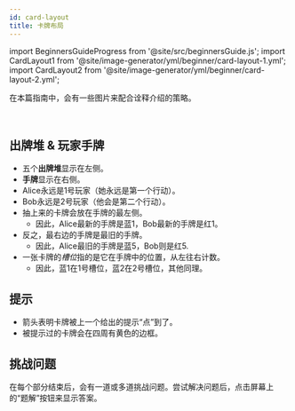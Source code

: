 ```yaml
---
id: card-layout
title: 卡牌布局
---
```


import BeginnersGuideProgress from '@site/src/beginnersGuide.js';
import CardLayout1 from '@site/image-generator/yml/beginner/card-layout-1.yml';
import CardLayout2 from '@site/image-generator/yml/beginner/card-layout-2.yml';

<BeginnersGuideProgress id="card-layout" />

在本篇指南中，会有一些图片来配合诠释介绍的策略。

<br />

## 出牌堆 & 玩家手牌

- 五个**出牌堆**显示在左侧。
- **手牌**显示在右侧。
- Alice永远是1号玩家（她永远是第一个行动）。
- Bob永远是2号玩家（他会是第二个行动）。
- 抽上来的卡牌会放在手牌的最左侧。
  - 因此，Alice最新的手牌是蓝1，Bob最新的手牌是红1。
- 反之，最右边的手牌是最旧的手牌。
  - 因此，Alice最旧的手牌是蓝5，Bob则是红5.
- 一张卡牌的*槽位*指的是它在手牌中的位置，从左往右计数。
  - 因此，蓝1在1号槽位，蓝2在2号槽位，其他同理。

<CardLayout1 />

## 提示

- 箭头表明卡牌被上一个给出的提示“点”到了。
- 被提示过的卡牌会在四周有黄色的边框。

<CardLayout2 />

## 挑战问题

在每个部分结束后，会有一道或多道挑战问题。尝试解决问题后，点击屏幕上的“题解”按钮来显示答案。
